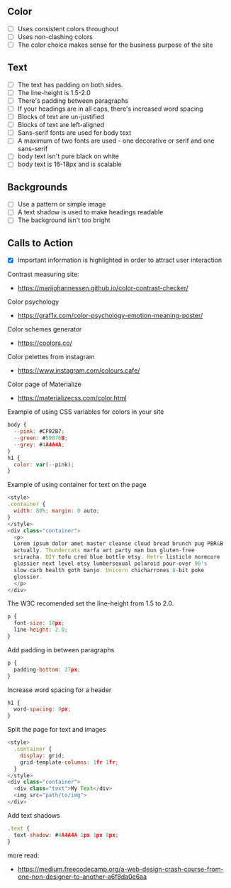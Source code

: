 ## Color 
- [ ] Uses consistent colors throughout 
- [ ] Uses non-clashing colors 
- [ ] The color choice makes sense for the business purpose of the site 
## Text 
- [ ] The text has padding on both sides. 
- [ ] The line-height is 1.5-2.0 
- [ ] There's padding between paragraphs 
- [ ] If your headings are in all caps, there's increased word spacing 
- [ ] Blocks of text are un-justified 
- [ ] Blocks of text are left-aligned 
- [ ] Sans-serif fonts are used for body text 
- [ ] A maximum of two fonts are used - one decorative or serif and one sans-serif 
- [ ] body text isn't pure black on white 
- [ ] body text is 16-18px and is scalable 
## Backgrounds 
- [ ] Use a pattern or simple image 
- [ ] A text shadow is used to make headings readable 
- [ ] The background isn't too bright 
## Calls to Action 
- [x] Important information is highlighted in order to attract user interaction

Contrast measuring site:
- https://marijohannessen.github.io/color-contrast-checker/

Color psychology
- https://graf1x.com/color-psychology-emotion-meaning-poster/

Color schemes generator
- https://coolors.co/

Color pelettes from instagram
- https://www.instagram.com/colours.cafe/

Color page of Materialize
- https://materializecss.com/color.html

Example of using CSS variables for colors in your site
```js
body { 
  --pink: #CF92B7; 
  --green: #59876B; 
  --grey: #4A4A4A; 
} 
h1 { 
  color: var(--pink); 
}
```

Example of using container for text on the page
```js
<style> 
.container { 
  width: 80%; margin: 0 auto; 
} 
</style> 
<div class="container"> 
  <p> 
  Lorem ipsum dolor amet master cleanse cloud bread brunch pug PBR&B
  actually. Thundercats marfa art party man bun gluten-free
  sriracha. DIY tofu cred blue bottle etsy. Retro listicle normcore
  glossier next level etsy lumbersexual polaroid pour-over 90's
  slow-carb health goth banjo. Unicorn chicharrones 8-bit poke 
  glossier. 
  </p> 
</div>
```

The W3C recomended set the line-height from 1.5 to 2.0.
```js
p { 
  font-size: 18px; 
  line-height: 2.0; 
}
```

Add padding in between paragraphs
```js
p { 
  padding-bottom: 27px; 
}
```

Increase word spacing for a header
```js
h1 { 
  word-spacing: 9px; 
}
```

Split the page for text and images
```js
<style> 
  .container { 
    display: grid; 
    grid-template-columns: 1fr 1fr; 
  } 
</style>
<div class="container"> 
  <div class="text">My Text</div>
  <img src="path/to/img"> 
</div>
```

Add text shadows
```js
.text { 
  text-shadow: #4A4A4A 1px 1px 8px; 
}
```



more read:
- https://medium.freecodecamp.org/a-web-design-crash-course-from-one-non-designer-to-another-a6f8da0e6aa

